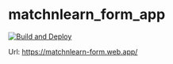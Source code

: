 # matchnlearn_form_app

[![Build and Deploy](https://github.com/mono424/matchnlearn_form_app/actions/workflows/build_and_deploy.yml/badge.svg?branch=main)](https://github.com/mono424/matchnlearn_form_app/actions/workflows/build_and_deploy.yml)

Url: https://matchnlearn-form.web.app/
